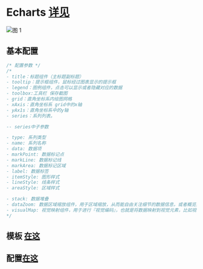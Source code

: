 # Echarts [详见](https://echarts.apache.org/zh/index.html)
![图 1](https://s2.loli.net/2023/12/28/GrgBUwTmozavRSM.png)
## 基本配置

```javascript
/* 配置参数 */
/*
- title：标题组件（主标题副标题）
- tooltip：提示框组件，鼠标经过图表显示的提示框
- legend：图例组件，点击可以显示或者隐藏对应的数据
- toolbox:工具栏 保存截图
- grid：直角坐标系内绘图网格
- xAxis：直角坐标系 grid中的x轴
- yAx1s：直角坐标系中的y轴
- series：系列列表。

-- series中子参数

- type: 系列类型
- name: 系列名称
- data: 数据项
- markPoint: 数据标记点
- markLine: 数据标记线
- markArea: 数据标记区域
- label: 数据标签
- itemStyle: 图形样式
- lineStyle: 线条样式
- areaStyle: 区域样式

- stack: 数据堆叠
- dataZoom: 数据区域缩放组件，用于区域缩放，从而能自由关注细节的数据信息，或者概览数据整体，或者去除离群点的影响。
- visualMap: 视觉映射组件，用于进行『视觉编码』，也就是将数据映射到视觉元素，比如视觉元素为
*/
```

## 模板 [在这](https://echarts.apache.org/examples/zh/index.html#chart-type-custom)

## 配置[在这](https://echarts.apache.org/zh/option.html#title)



